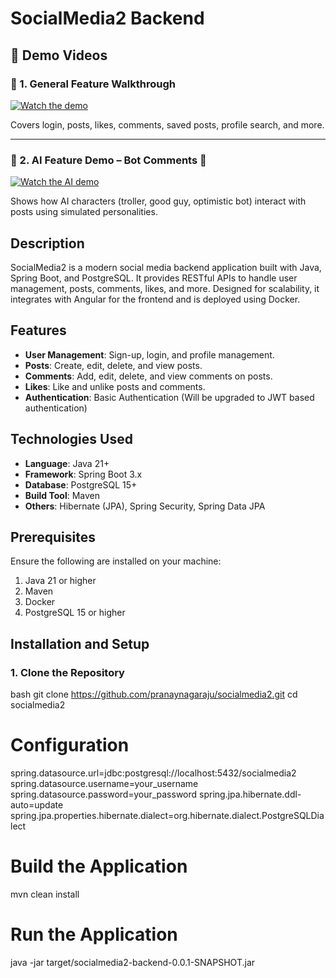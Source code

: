 # SocialMedia2 Backend


## 🚀 Demo Videos

### 🔸 1. General Feature Walkthrough
[![Watch the demo](https://img.youtube.com/vi/rk8BPjeA3y8/0.jpg)](https://youtu.be/rk8BPjeA3y8)

Covers login, posts, likes, comments, saved posts, profile search, and more.

---

### 🔸 2. AI Feature Demo – Bot Comments 🤖
[![Watch the AI demo](https://img.youtube.com/vi/sVQQWZgtRqc/0.jpg)](https://youtu.be/sVQQWZgtRqc)

Shows how AI characters (troller, good guy, optimistic bot) interact with posts using simulated personalities.


## Description
SocialMedia2 is a modern social media backend application built with Java, Spring Boot, and PostgreSQL. It provides RESTful APIs to handle user management, posts, comments, likes, and more. Designed for scalability, it integrates with Angular for the frontend and is deployed using Docker.

## Features
- **User Management**: Sign-up, login, and profile management.
- **Posts**: Create, edit, delete, and view posts.
- **Comments**: Add, edit, delete, and view comments on posts.
- **Likes**: Like and unlike posts and comments.
- **Authentication**: Basic Authentication (Will be upgraded to JWT based authentication)

## Technologies Used
- **Language**: Java 21+
- **Framework**: Spring Boot 3.x
- **Database**: PostgreSQL 15+
- **Build Tool**: Maven
- **Others**: Hibernate (JPA), Spring Security, Spring Data JPA

## Prerequisites
Ensure the following are installed on your machine:
1. Java 21 or higher
2. Maven
3. Docker
4. PostgreSQL 15 or higher

## Installation and Setup

### 1. Clone the Repository
bash
git clone https://github.com/pranaynagaraju/socialmedia2.git
cd socialmedia2

# Configuration
spring.datasource.url=jdbc:postgresql://localhost:5432/socialmedia2
spring.datasource.username=your_username
spring.datasource.password=your_password
spring.jpa.hibernate.ddl-auto=update
spring.jpa.properties.hibernate.dialect=org.hibernate.dialect.PostgreSQLDialect

# Build the Application
mvn clean install

# Run the Application
java -jar target/socialmedia2-backend-0.0.1-SNAPSHOT.jar





